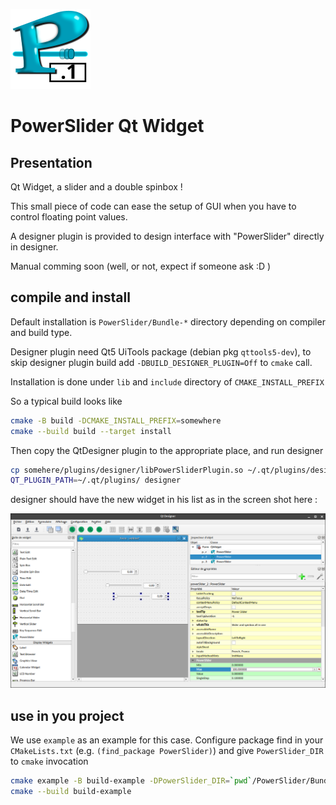 ![alt text][logo]
# PowerSlider Qt Widget
## Presentation

Qt Widget, a slider and a double spinbox !

This small piece of code can ease the setup of GUI when you have to control floating point values.

A designer plugin is provided to design interface with "PowerSlider" directly in designer.

Manual comming soon (well, or not, expect if someone ask :D )

## compile and install

Default installation is `PowerSlider/Bundle-*` directory depending on compiler and build type.

Designer plugin need Qt5 UiTools package (debian pkg `qttools5-dev`), to skip designer plugin build add `-DBUILD_DESIGNER_PLUGIN=Off` to `cmake` call.

Installation is done under `lib` and `include` directory of `CMAKE_INSTALL_PREFIX`

So a typical build looks like 
```sh
cmake -B build -DCMAKE_INSTALL_PREFIX=somewhere
cmake --build build --target install
```
Then copy the QtDesigner plugin to the appropriate place, and run designer
```sh
cp somehere/plugins/designer/libPowerSliderPlugin.so ~/.qt/plugins/designer/
QT_PLUGIN_PATH=~/.qt/plugins/ designer
```

designer should have the new widget in his list as in the screen shot here :

![alt text][designer]

[designer]: ./doc/designer.png "designer screenshot"
[logo]: ./assets/icon.svg "PowerSlider logo"

## use in you project

We use `example` as an example for this case.
Configure package find in your `CMakeLists.txt` (e.g. `(find_package PowerSlider)`) and give `PowerSlider_DIR` to `cmake` invocation   

```sh
cmake example -B build-example -DPowerSlider_DIR=`pwd`/PowerSlider/Bundle-GNU-Release/lib/cmake/PowerSlider 
cmake --build build-example
```
